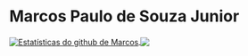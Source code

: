 # Marcos Paulo de Souza Junior

<a href="https://github.com/MKMarcosJr">
 <img align="center" src="https://github-readme-stats.vercel.app/api?username=MKMarcosJr&show_icons=true&theme=dark&line_height=27" alt="Estatísticas do github de Marcos"/>
</a>

<a href="https://github.com/MKMarcosJr">
  <img align="center" src="https://github-readme-stats.vercel.app/api/top-langs/?username=MKMarcosJr&theme=dark&hide_langs_below=1" />
</a>
